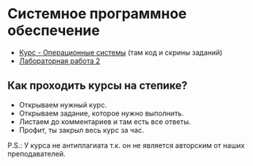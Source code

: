# Системное программное обеспечение

+ [Курс - Операционные системы](./docs/СПО%20-%20Операционные%20системы.pdf) (там код и скрины заданий)
+ [Лабораторная работа 2](./LAB_2)

## Как проходить курсы на степике?
+ Открываем нужный курс.
+ Открываем задание, которое нужно выполнить.
+ Листаем до комментариев и там есть все ответы.
+ Профит, ты закрыл весь курс за час.

P.S.: У курса не антиплагиата т.к. он не является авторским от наших преподавателей.